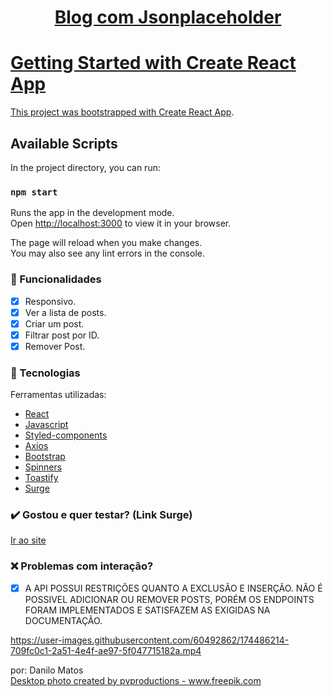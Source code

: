 <h1 align="center"> <a href='http://ten-juice.surge.sh/'>
  Blog com Jsonplaceholder
 </h1>
  
# Getting Started with Create React App

This project was bootstrapped with [Create React App](https://github.com/facebook/create-react-app).

## Available Scripts

In the project directory, you can run:

### `npm start`

Runs the app in the development mode.\
Open [http://localhost:3000](http://localhost:3000) to view it in your browser.

The page will reload when you make changes.\
You may also see any lint errors in the console.


### :iphone: Funcionalidades

- [x] Responsivo.
- [x] Ver a lista de posts.
- [x] Criar um post.
- [x] Filtrar post por ID.
- [x] Remover Post.

### :wrench: Tecnologias
<p>Ferramentas utilizadas:</p>

- [React](https://pt-br.reactjs.org/)
- [Javascript](https://www.javascript.com/)
- [Styled-components](https://styled-components.com/)
- [Axios](https://axios-http.com/docs/intro)
- [Bootstrap](https://https://getbootstrap.com)
- [Spinners](https://www.davidhu.io/react-spinners/)
- [Toastify](https://www.npmjs.com/package/react-toastify)
- [Surge](https://surge.sh/)

  
### ✔️ Gostou e quer testar? (Link Surge)

[Ir ao site]()
  

### ❌ Problemas com interação?

- [x] A API POSSUI RESTRIÇÕES QUANTO A EXCLUSÃO E INSERÇÃO. NÃO É POSSIVEL ADICIONAR OU REMOVER POSTS, PORÉM OS ENDPOINTS FORAM IMPLEMENTADOS E SATISFAZEM AS EXIGIDAS NA DOCUMENTAÇÃO.


https://user-images.githubusercontent.com/60492862/174486214-709fc0c1-2a51-4e4f-ae97-5f047715182a.mp4
  
por: Danilo Matos </br>
<a href='https://www.freepik.com/photos/desktop'>Desktop photo created by pvproductions - www.freepik.com</a>


